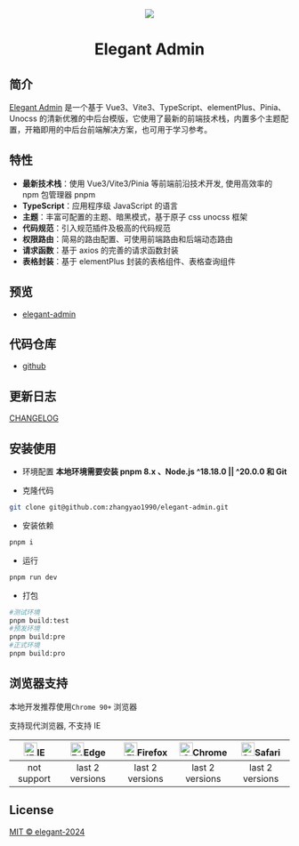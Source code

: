 <div align="center">
 <img src="https://isdm-public.oss-cn-hangzhou.aliyuncs.com/doctor/elegant-logo.png"/>
 <h1>Elegant Admin</h1>
</div>

## 简介

[Elegant Admin](https://github.com/zhangyao1990/elegant-admin) 是一个基于 Vue3、Vite3、TypeScript、elementPlus、Pinia、Unocss
的清新优雅的中后台模版，它使用了最新的前端技术栈，内置多个主题配置，开箱即用的中后台前端解决方案，也可用于学习参考。

## 特性

- **最新技术栈**：使用 Vue3/Vite3/Pinia 等前端前沿技术开发, 使用高效率的 npm 包管理器 pnpm
- **TypeScript**：应用程序级 JavaScript 的语言
- **主题**：丰富可配置的主题、暗黑模式，基于原子 css unocss 框架
- **代码规范**：引入规范插件及极高的代码规范
- **权限路由**：简易的路由配置、可使用前端路由和后端动态路由
- **请求函数**：基于 axios 的完善的请求函数封装
- **表格封装**：基于 elementPlus 封装的表格组件、表格查询组件

## 预览

- [elegant-admin]('https://zhangyao1990.github.io/elegant-admin/#/login')

## 代码仓库

- [github](https://github.com/zhangyao1990/elegant-admin)

## 更新日志

[CHANGELOG](./CHANGELOG.md)

## 安装使用

- 环境配置
  **本地环境需要安装 pnpm 8.x 、Node.js ^18.18.0 || ^20.0.0 和 Git**

- 克隆代码

```bash
git clone git@github.com:zhangyao1990/elegant-admin.git
```

- 安装依赖

```bash
pnpm i
```

- 运行

```bash
pnpm run dev
```

- 打包

```bash
#测试环境
pnpm build:test
#预发环境
pnpm build:pre
#正式环境
pnpm build:pro
```

## 浏览器支持

本地开发推荐使用`Chrome 90+` 浏览器

支持现代浏览器, 不支持 IE

| [<img src="https://raw.githubusercontent.com/alrra/browser-logos/master/src/archive/internet-explorer_9-11/internet-explorer_9-11_48x48.png" alt="IE" width="24px" height="24px"  />](http://godban.github.io/browsers-support-badges/)IE | [<img src="https://raw.githubusercontent.com/alrra/browser-logos/master/src/edge/edge_48x48.png" alt=" Edge" width="24px" height="24px" />](http://godban.github.io/browsers-support-badges/)Edge | [<img src="https://raw.githubusercontent.com/alrra/browser-logos/master/src/firefox/firefox_48x48.png" alt="Firefox" width="24px" height="24px" />](http://godban.github.io/browsers-support-badges/)Firefox | [<img src="https://raw.githubusercontent.com/alrra/browser-logos/master/src/chrome/chrome_48x48.png" alt="Chrome" width="24px" height="24px" />](http://godban.github.io/browsers-support-badges/)Chrome | [<img src="https://raw.githubusercontent.com/alrra/browser-logos/master/src/safari/safari_48x48.png" alt="Safari" width="24px" height="24px" />](http://godban.github.io/browsers-support-badges/)Safari |
| :---------------------------------------------------------------------------------------------------------------------------------------------------------------------------------------------------------------------------------------: | :-----------------------------------------------------------------------------------------------------------------------------------------------------------------------------------------------: | :----------------------------------------------------------------------------------------------------------------------------------------------------------------------------------------------------------: | :------------------------------------------------------------------------------------------------------------------------------------------------------------------------------------------------------: | :------------------------------------------------------------------------------------------------------------------------------------------------------------------------------------------------------: |
|                                                                                                                not support                                                                                                                |                                                                                          last 2 versions                                                                                          |                                                                                               last 2 versions                                                                                                |                                                                                             last 2 versions                                                                                              |                                                                                             last 2 versions                                                                                              |

## License

[MIT © elegant-2024](./LICENSE)
